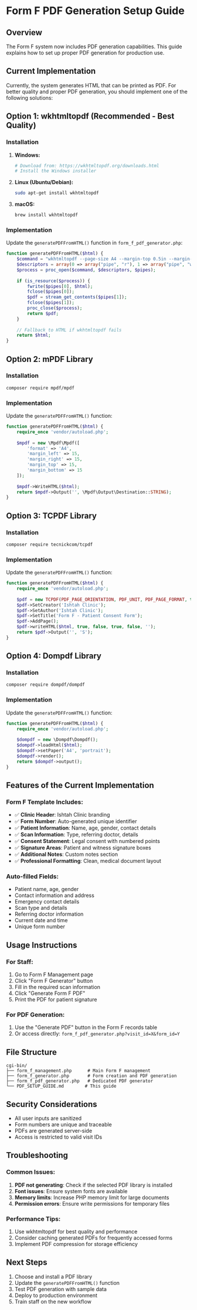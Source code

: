 # Form F PDF Generation Setup Guide

## Overview
The Form F system now includes PDF generation capabilities. This guide explains how to set up proper PDF generation for production use.

## Current Implementation
Currently, the system generates HTML that can be printed as PDF. For better quality and proper PDF generation, you should implement one of the following solutions:

## Option 1: wkhtmltopdf (Recommended - Best Quality)

### Installation
1. **Windows:**
   ```bash
   # Download from: https://wkhtmltopdf.org/downloads.html
   # Install the Windows installer
   ```

2. **Linux (Ubuntu/Debian):**
   ```bash
   sudo apt-get install wkhtmltopdf
   ```

3. **macOS:**
   ```bash
   brew install wkhtmltopdf
   ```

### Implementation
Update the `generatePDFFromHTML()` function in `form_f_pdf_generator.php`:

```php
function generatePDFFromHTML($html) {
    $command = "wkhtmltopdf --page-size A4 --margin-top 0.5in --margin-bottom 0.5in --margin-left 0.5in --margin-right 0.5in - -";
    $descriptors = array(0 => array("pipe", "r"), 1 => array("pipe", "w"));
    $process = proc_open($command, $descriptors, $pipes);
    
    if (is_resource($process)) {
        fwrite($pipes[0], $html);
        fclose($pipes[0]);
        $pdf = stream_get_contents($pipes[1]);
        fclose($pipes[1]);
        proc_close($process);
        return $pdf;
    }
    
    // Fallback to HTML if wkhtmltopdf fails
    return $html;
}
```

## Option 2: mPDF Library

### Installation
```bash
composer require mpdf/mpdf
```

### Implementation
Update the `generatePDFFromHTML()` function:

```php
function generatePDFFromHTML($html) {
    require_once 'vendor/autoload.php';
    
    $mpdf = new \Mpdf\Mpdf([
        'format' => 'A4',
        'margin_left' => 15,
        'margin_right' => 15,
        'margin_top' => 15,
        'margin_bottom' => 15
    ]);
    
    $mpdf->WriteHTML($html);
    return $mpdf->Output('', \Mpdf\Output\Destination::STRING);
}
```

## Option 3: TCPDF Library

### Installation
```bash
composer require tecnickcom/tcpdf
```

### Implementation
Update the `generatePDFFromHTML()` function:

```php
function generatePDFFromHTML($html) {
    require_once 'vendor/autoload.php';
    
    $pdf = new TCPDF(PDF_PAGE_ORIENTATION, PDF_UNIT, PDF_PAGE_FORMAT, true, 'UTF-8', false);
    $pdf->SetCreator('Ishtah Clinic');
    $pdf->SetAuthor('Ishtah Clinic');
    $pdf->SetTitle('Form F - Patient Consent Form');
    $pdf->AddPage();
    $pdf->writeHTML($html, true, false, true, false, '');
    return $pdf->Output('', 'S');
}
```

## Option 4: Dompdf Library

### Installation
```bash
composer require dompdf/dompdf
```

### Implementation
Update the `generatePDFFromHTML()` function:

```php
function generatePDFFromHTML($html) {
    require_once 'vendor/autoload.php';
    
    $dompdf = new \Dompdf\Dompdf();
    $dompdf->loadHtml($html);
    $dompdf->setPaper('A4', 'portrait');
    $dompdf->render();
    return $dompdf->output();
}
```

## Features of the Current Implementation

### Form F Template Includes:
- ✅ **Clinic Header**: Ishtah Clinic branding
- ✅ **Form Number**: Auto-generated unique identifier
- ✅ **Patient Information**: Name, age, gender, contact details
- ✅ **Scan Information**: Type, referring doctor, details
- ✅ **Consent Statement**: Legal consent with numbered points
- ✅ **Signature Areas**: Patient and witness signature boxes
- ✅ **Additional Notes**: Custom notes section
- ✅ **Professional Formatting**: Clean, medical document layout

### Auto-filled Fields:
- Patient name, age, gender
- Contact information and address
- Emergency contact details
- Scan type and details
- Referring doctor information
- Current date and time
- Unique form number

## Usage Instructions

### For Staff:
1. Go to Form F Management page
2. Click "Form F Generator" button
3. Fill in the required scan information
4. Click "Generate Form F PDF"
5. Print the PDF for patient signature

### For PDF Generation:
1. Use the "Generate PDF" button in the Form F records table
2. Or access directly: `form_f_pdf_generator.php?visit_id=X&form_id=Y`

## File Structure
```
cgi-bin/
├── form_f_management.php      # Main Form F management
├── form_f_generator.php       # Form creation and PDF generation
├── form_f_pdf_generator.php   # Dedicated PDF generator
└── PDF_SETUP_GUIDE.md        # This guide
```

## Security Considerations
- All user inputs are sanitized
- Form numbers are unique and traceable
- PDFs are generated server-side
- Access is restricted to valid visit IDs

## Troubleshooting

### Common Issues:
1. **PDF not generating**: Check if the selected PDF library is installed
2. **Font issues**: Ensure system fonts are available
3. **Memory limits**: Increase PHP memory limit for large documents
4. **Permission errors**: Ensure write permissions for temporary files

### Performance Tips:
1. Use wkhtmltopdf for best quality and performance
2. Consider caching generated PDFs for frequently accessed forms
3. Implement PDF compression for storage efficiency

## Next Steps
1. Choose and install a PDF library
2. Update the `generatePDFFromHTML()` function
3. Test PDF generation with sample data
4. Deploy to production environment
5. Train staff on the new workflow
